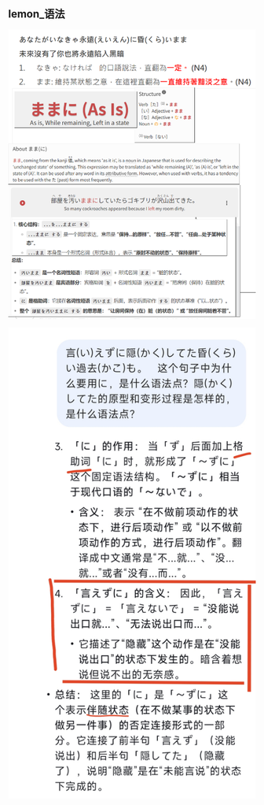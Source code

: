 ## lemon_语法

![picture 0](images/4680c15fa2264cb468bf385f4d6a475470938920389ec3a2816ccc48ea66f687.png)  

![picture 1](images/6735824b102bf69575e58dbea85a7e84e455447390b2fdb086b486f61a8b8ceb.png)  
